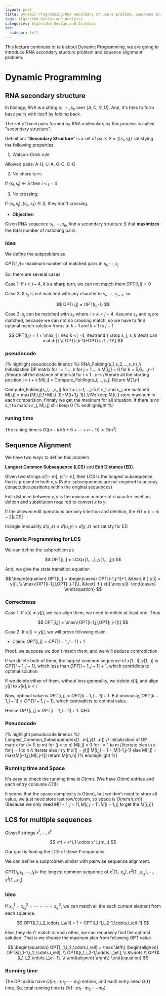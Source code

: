 ```yaml
---
layout: post
title: Dynamic Programming:RNA secondary strucure problem, Sequence alignment, Multiple sequence alignment
tags: Algorithm_Design_and_Analysis
categories: Algorithm_Design_and_Analysis
toc:
  sidebar: left
---
```


This lecture continues to talk about Dynamic Programming, we are going to introduce RNA secondary stucture problem and squence alignment problem. 

<!--more-->

# Dynamic Programming

## RNA secondary structure

In biology, RNA is a string ${ s_1,\cdots,s_n }$ over ${ \{A,C,G,U\} }$. And, it's tries to form base pairs with itself by folding back.

The set of base pairs formed by RNA moleculars by this process is called "secondary structure". 

Definition: "<b>Secondary Structure</b>" is a set of pairs ${ S = \{ (s_i, s_j) \} }$ satisfying the following properties

1. Watson-Crick rule

Allowed pairs: A-U, U-A, G-C, C-G

2. No sharp turn:

If ${ (s_i, s_j) \in S }$ then ${ i < j - 4 }$

3. No crossing: 

If ${ (s_i,s_j), (s_k ,s_{\ell}) \in S}$, they don't crossing.

* <b>Objective</b>:

Given RNA sequence ${ s_1,\cdots,s_n }$, find a secondary structure ${ S }$ that <b>maximizes</b> the total number of matching pairs.

### Idea

We define the subproblem as 

${ OPT(i,j) =  }$ maximum number of matched pairs in ${ s_i, \cdots,s_j }$

So, there are several cases

Case 1: If ${ i \geq j -4 }$, it's a sharp turn, we can not match them ${ OPT(i,j) = 0 }$

Case 2: If ${ s_j }$ is not matched with any charcter in ${ s_i, \cdots, s_{j-1} }$, so 

<center>$$
OPT(i,j) = OPT(i,j-1)
$$</center>

Case 3: ${ s_j }$ can be matched with ${ s_k }$ where ${ i \leq k < j -4 }$. Assume ${ s_k }$ and ${ s_j }$ are matched, because we can not do crossing match, so we have to find optimal match solution from ${ i }$ to ${ k-1 }$ and ${ k+1 }$
 to ${ j-1 }$


<center>$$
OPT(i,j) = 1 + \max_{ i \leq k < j -4, \text{and } \atop  s_j, s_k \text{ can match}} \{ OPT(i,k-1)+OPT(k+1,j-1)\}
$$</center>

### pseudocode

{% highlight pseudocode linenos %}
RNA_Folding(s_1,s_2,...,s_n)
    // Initialization DP matrix
    for i = 1 ... n 
        for j = 1 ... n
            M[i,j] = 0
    for k = 5,6,...,n-1 //iterate all the distance of interval
        for i = 1...n-k //iterate all the starting position
            j = i + k
            M[i,j] = Compute_Folding(s_i,...,s_j)
    Return M[1,n]

Compute_Folding(s_i,...,s_j)
    for t = i,i+1,...,j-5
        if s_t and s_j are matched
            M[i,j] = max{M[i,j],1+M[i,t-1]+M[t+1,j-1]} //We keep M[i,j] store maxinum in each comparision, finnaly we get the maxinum for all situation. If there is no s_t to match s_j, M[i,j] still keep 0
{% endhighlight %}

### runing time

The runing time is ${ O\left((n-k)(5+6+\cdots+n-1) \right) = O(n^3)}$

## Sequence Alignment

We have two ways to define this problem

<b>Longest Common Subsequence (LCS)</b> and <b>Edit Distance (ED)</b>.

Given two strings ${ x [1\cdots m] }$, ${ y [1\cdots n ] }$, their LCS is the longest subsequence that is present in both ${ x,y }$ (Note: subsequences are not required to occupy consecutive positions within the original sequences)

Edit distance between ${ x,y }$ is the minmum number of character insetion, deltion and substitution required to convert ${ x }$ to ${ y }$.

If the allowed edit operations are only intertion and deletion, the ${ ED = n + m - 2\vert LCS \vert }$

triangle inequality ${ d(x,z) \leq d(u,y) + d(y,z) }$ not satisfy for ED

### Dynamic Programming for LCS

We can define the subproblem as 

<center>$$
OPT[i,j] = LCS(x[1,...,i],y[1,...,j])
$$</center>

And, we give the state transition equation

<center>$$
\begin{equation}
OPT[i,j] = 
\begin{cases}
OPT[i-1,j-1]+1, &\text{ if } x[i] = y[i], \\
\max\{OPT[i-1,j],OPT[i,j-1]\}, &\text{ if } x[i] \neq y[i].
\end{cases}
\end{equation}
$$</center>

### Correctness

Case 1: If ${ x[i] \neq y[j] }$, we can align them, we need to delete at least one. Thus

<center>$$
OPT[i,j] = \max\{OPT[i-1,j],OPT[i,j-1]\}
$$</center>

Case 2: If ${ x[i] = y[j] }$, we will prove following claim

* Claim: ${ OPT[i,j] = OPT[i-1,j-1]+1  }$

Proof. we suppose we don't match them, and we will deduce controdiction.

If we delete both of them, the largest common sequence of ${ x[1...i],y[1...j] }$ is ${ OPT[i-1,j-1] }$, which less than ${ OPT[i-1,j-1]+1 }$, which contridicts to optimal solution.

If we delete either of them, without loss generality, we delete ${ x[i] }$, and align ${ y[j] }$ to ${ x[k], k< i }$

Now, optimal value is ${ OPT[i,j] = OPT[k-1,j-1] + 1 }$. But obviously, ${ OPT[k-1,j-1] \leq OPT[i-1,j-1] }$, which contradicts to optimal value. 

Hence,${ OPT[i,j] = OPT[i-1,j-1]+1  }$. QED.

### Pseudocode

{% highlight pseudocode linenos %}
Longest_Common_Subsequence(x[1...m],y[1...n])
    // Initialization of DP matrix
    for (i= 0 to m)
        for (j = to n)
            M[i,j] = 0
    for i = 1 to m //itertate eles in x
        for j = 1 to n // iterate eles in y
            If x[i] = y[j]
                M[i,j] = 1 + M[i-1,j-1]
            else 
                M[i,j] = max{M[i-1,j],M[i,j-1]}
    return M[m,n] 
{% endhighlight %}

### Running time and Space

It's easy to check the running time is ${ O(nm) }$. (We have ${ O(mn) }$ entries and each entry consume ${ O(1) }$)

It seems that the space complexity is ${ O(nm) }$, but we don't need to store all value, we just need store last row/colunm, so space is ${ O(min\{n,m\}) }$. (Because we only need ${ M[i-1,j-1],M[i,j-1],M[i-1,j] }$ to get the ${ M[i,j] }$)

## LCS for multiple sequences

Given ${ \ell }$ strings ${ x^1,...,x^\ell }$

<center>$$
x^i = x^i_1 \cdots x^i_{m_i}
$$</center>

Our goal is finding the LCS of these ${  \ell}$ sequences.

We can define a subproblem similar with pairwise sequence alignment.

${OPT[i_1,i_2,\cdots,i_\ell] = }$ the longest common sequence of ${ x^1[1...x_{i_1}],x^2[1...x_{i_2}],\cdots,x^\ell[1...x_{i_\ell}] }$

### Idea

If ${ x^1_{i_1}= x^2_{i_2}=\cdots=\cdots=x^3_{i_\ell} }$, we can match all the each current element from each squence.

<center>$$
OPT[i_1,i_2,\cdots,i_\ell] = 1 + OPT[i_1-1,i_2-1,\cdots,i_\ell-1]
$$</center>

Else, they don't match to each other, we can recursivly find the optimal solution. That is we choose the maxinum plan from following OPT value

<center>$$
\begin{equation}
OPT[i_1,i_2,\cdots,i_\ell] = \max \left\{
    \begin{aligned}
    OPT&[i_1-1,i_2,\cdots,i_\ell], \\
    OPT&[i_1,i_2-1,\cdots,i_\ell], \\
    &\vdots \\
    OPT&[i_1,i_2,\cdots,i_\ell-1]. \\
    \end{aligned} 
\right\}
\end{equation}
$$</center> 

### Running time

The DP matrix have ${ O(m_1\cdot m_2 \cdot \cdots m_\ell) }$ entries, and each entry need ${ O(\ell) }$ time. So, total running time is ${ O(\ell \cdot m_1\cdot m_2 \cdot \cdots m_\ell) }$


